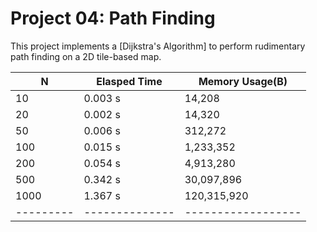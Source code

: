 Project 04: Path Finding
========================

This project implements a [Dijkstra's Algorithm] to perform rudimentary path
finding on a 2D tile-based map.

| N       | Elasped Time | Memory Usage(B)  |
|---------|--------------|------------------|
| 10      | 0.003 s		 | 14,208           | 
| 20      | 0.002 s		 | 14,320           | 
| 50      | 0.006 s		 | 312,272          | 
| 100     | 0.015 s		 | 1,233,352        |
| 200     | 0.054 s		 | 4,913,280        | 
| 500     | 0.342 s    	 | 30,097,896       |
| 1000    | 1.367 s      | 120,315,920      |
|---------|--------------|------------------|
